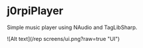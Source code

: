 # j0rpiPlayer

Simple music player using NAudio and TagLibSharp. 

![Alt text](/rep screens/ui.png?raw=true "UI")

